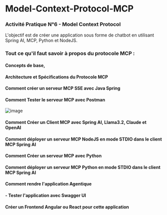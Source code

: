 # Model-Context-Protocol-MCP
### Activité Pratique N°6 - Model Context Protocol

L'objectif est de créer une application sous forme de chatbot en utilisant Spring AI, MCP, Python et NodeJS.

### Tout ce qu'il faut savoir à propos du protocole MCP :
  #### Concepts de base, 
  #### Architecture et Spécifications du Protocole MCP 
  #### Comment créer un serveur MCP SSE avec Java Spring
  
  #### Comment Tester le serveur MCP avec Postman
  ![image](https://github.com/user-attachments/assets/f4d2ad92-a1b7-4c6a-8b62-3b76e3ae86b5)

  #### Comment Créer un Client MCP avec Spring AI, Llama3.2, Claude et OpenAI
  #### Comment déployer un serveur MCP NodeJS en mode STDIO dans le client MCP Spring AI 
  #### Comment Créer un serveur MCP avec Python
  #### Comment déployer un serveur MCP Python en mode STDIO dans le client MCP Spring AI 
  #### Comment rendre l'application Agentique
#### - Tester l'application avec Swagger UI 
#### Créer un Frontend Angular ou React pour cette application
